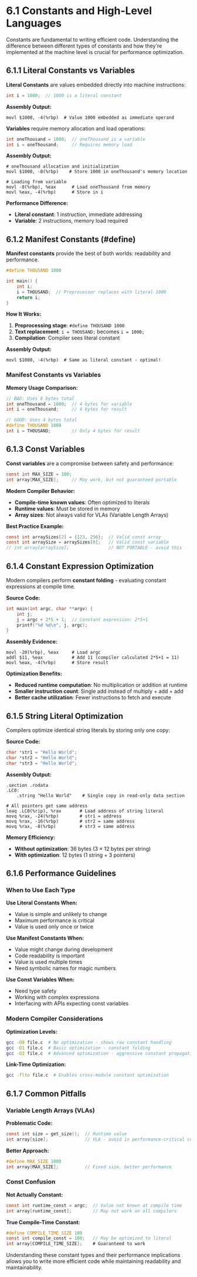 # 6.1 Constants and High-Level Languages

Constants are fundamental to writing efficient code. Understanding the difference between different types of constants and how they're implemented at the machine level is crucial for performance optimization.

## 6.1.1 Literal Constants vs Variables

**Literal Constants** are values embedded directly into machine instructions:

```c
int i = 1000;  // 1000 is a literal constant
```

**Assembly Output:**
```assembly
movl $1000, -4(%rbp)  # Value 1000 embedded as immediate operand
```

**Variables** require memory allocation and load operations:

```c
int oneThousand = 1000;  // oneThousand is a variable
int i = oneThousand;     // Requires memory load
```

**Assembly Output:**
```assembly
# oneThousand allocation and initialization
movl $1000, -8(%rbp)    # Store 1000 in oneThousand's memory location

# Loading from variable
movl -8(%rbp), %eax      # Load oneThousand from memory
movl %eax, -4(%rbp)      # Store in i
```

**Performance Difference:**
- **Literal constant**: 1 instruction, immediate addressing
- **Variable**: 2 instructions, memory load required

## 6.1.2 Manifest Constants (#define)

**Manifest constants** provide the best of both worlds: readability and performance.

```c
#define THOUSAND 1000

int main() {
    int i;
    i = THOUSAND;  // Preprocessor replaces with literal 1000
    return i;
}
```

**How It Works:**
1. **Preprocessing stage**: `#define THOUSAND 1000`
2. **Text replacement**: `i = THOUSAND;` becomes `i = 1000;`
3. **Compilation**: Compiler sees literal constant

**Assembly Output:**
```assembly
movl $1000, -4(%rbp)  # Same as literal constant - optimal!
```

### Manifest Constants vs Variables

**Memory Usage Comparison:**

```c
// BAD: Uses 8 bytes total
int oneThousand = 1000;  // 4 bytes for variable
int i = oneThousand;     // 4 bytes for result

// GOOD: Uses 4 bytes total  
#define THOUSAND 1000
int i = THOUSAND;        // Only 4 bytes for result
```

## 6.1.3 Const Variables

**Const variables** are a compromise between safety and performance:

```c
const int MAX_SIZE = 100;
int array[MAX_SIZE];     // May work, but not guaranteed portable
```

**Modern Compiler Behavior:**
- **Compile-time known values**: Often optimized to literals
- **Runtime values**: Must be stored in memory
- **Array sizes**: Not always valid for VLAs (Variable Length Arrays)

**Best Practice Example:**
```c
const int arraySizes[2] = {123, 256};  // Valid const array
const int arraySize = arraySizes[0];   // Valid const variable
// int array[arraySize];               // NOT PORTABLE - avoid this
```

## 6.1.4 Constant Expression Optimization

Modern compilers perform **constant folding** - evaluating constant expressions at compile time.

**Source Code:**
```c
int main(int argc, char **argv) {
    int j;
    j = argc + 2*5 + 1;  // Constant expression: 2*5+1
    printf("%d %d\n", j, argc);
}
```

**Assembly Evidence:**
```assembly
movl -20(%rbp), %eax     # Load argc
addl $11, %eax           # Add 11 (compiler calculated 2*5+1 = 11)
movl %eax, -4(%rbp)      # Store result
```

**Optimization Benefits:**
- **Reduced runtime computation**: No multiplication or addition at runtime
- **Smaller instruction count**: Single add instead of multiply + add + add
- **Better cache utilization**: Fewer instructions to fetch and execute

## 6.1.5 String Literal Optimization

Compilers optimize identical string literals by storing only one copy:

**Source Code:**
```c
char *str1 = "Hello World";
char *str2 = "Hello World"; 
char *str3 = "Hello World";
```

**Assembly Output:**
```assembly
.section .rodata
.LC0:
    .string "Hello World"    # Single copy in read-only data section

# All pointers get same address
leaq .LC0(%rip), %rax       # Load address of string literal
movq %rax, -24(%rbp)        # str1 = address
movq %rax, -16(%rbp)        # str2 = same address  
movq %rax, -8(%rbp)         # str3 = same address
```

**Memory Efficiency:**
- **Without optimization**: 36 bytes (3 × 12 bytes per string)
- **With optimization**: 12 bytes (1 string + 3 pointers)

## 6.1.6 Performance Guidelines

### When to Use Each Type

**Use Literal Constants When:**
- Value is simple and unlikely to change
- Maximum performance is critical
- Value is used only once or twice

**Use Manifest Constants When:**
- Value might change during development
- Code readability is important
- Value is used multiple times
- Need symbolic names for magic numbers

**Use Const Variables When:**
- Need type safety
- Working with complex expressions
- Interfacing with APIs expecting const variables

### Modern Compiler Considerations

**Optimization Levels:**
```bash
gcc -O0 file.c  # No optimization - shows raw constant handling
gcc -O1 file.c  # Basic optimization - constant folding
gcc -O2 file.c  # Advanced optimization - aggressive constant propagation
```

**Link-Time Optimization:**
```bash
gcc -flto file.c  # Enables cross-module constant optimization
```

## 6.1.7 Common Pitfalls

### Variable Length Arrays (VLAs)

**Problematic Code:**
```c
const int size = get_size();  // Runtime value
int array[size];              // VLA - avoid in performance-critical code
```

**Better Approach:**
```c
#define MAX_SIZE 1000
int array[MAX_SIZE];          // Fixed size, better performance
```

### Const Confusion

**Not Actually Constant:**
```c
const int runtime_const = argc;  // Value not known at compile time
int array[runtime_const];        // May not work on all compilers
```

**True Compile-Time Constant:**
```c
#define COMPILE_TIME_SIZE 100
const int compile_const = 100;   // May be optimized to literal
int array[COMPILE_TIME_SIZE];    # Guaranteed to work
```

Understanding these constant types and their performance implications allows you to write more efficient code while maintaining readability and maintainability.